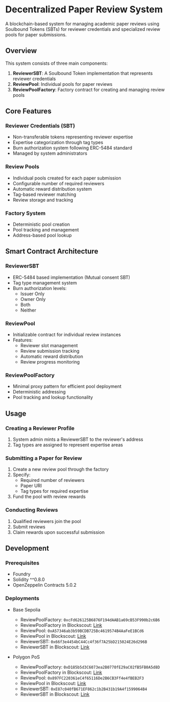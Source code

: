 # Decentralized Paper Review System

A blockchain-based system for managing academic paper reviews using Soulbound Tokens (SBTs) for reviewer credentials and specialized review pools for paper submissions.

## Overview

This system consists of three main components:

1. **ReviewerSBT**: A Soulbound Token implementation that represents reviewer credentials
2. **ReviewPool**: Individual pools for paper reviews
3. **ReviewPoolFactory**: Factory contract for creating and managing review pools

## Core Features

### Reviewer Credentials (SBT)
- Non-transferable tokens representing reviewer expertise
- Expertise categorization through tag types
- Burn authorization system following ERC-5484 standard
- Managed by system administrators

### Review Pools
- Individual pools created for each paper submission
- Configurable number of required reviewers
- Automatic reward distribution system
- Tag-based reviewer matching
- Review storage and tracking

### Factory System
- Deterministic pool creation
- Pool tracking and management
- Address-based pool lookup

## Smart Contract Architecture

### ReviewerSBT
- ERC-5484 based implementation (Mutual consent SBT)
- Tag type management system
- Burn authorization levels:
  - Issuer Only
  - Owner Only
  - Both
  - Neither

### ReviewPool
- Initializable contract for individual review instances
- Features:
  - Reviewer slot management
  - Review submission tracking
  - Automatic reward distribution
  - Review progress monitoring

### ReviewPoolFactory
- Minimal proxy pattern for efficient pool deployment
- Deterministic addressing
- Pool tracking and lookup functionality

## Usage

### Creating a Reviewer Profile
1. System admin mints a ReviewerSBT to the reviewer's address
2. Tag types are assigned to represent expertise areas

### Submitting a Paper for Review
1. Create a new review pool through the factory
2. Specify:
   - Required number of reviewers
   - Paper URI
   - Tag types for required expertise
3. Fund the pool with review rewards

### Conducting Reviews
1. Qualified reviewers join the pool
2. Submit reviews
3. Claim rewards upon successful submission

## Development

### Prerequisites
- Foundry
- Solidity ^^0.8.0
- OpenZeppelin Contracts 5.0.2

### Deployments
- Base Sepolia
    - ReviewPoolFactory: `0xcFd626125B6876F194dAAB1a69cB53F990b2c6B6`
    - ReviewPoolFactory in Blockscout: [Link](https://base-sepolia.blockscout.com/address/0xcFd626125B6876F194dAAB1a69cB53F990b2c6B6/contracts)
    - ReviewPool: `0xA57346ab3b59BCDB725Bc4619574B4AaFeE1BCd6`
    - ReviewPool in Blockscout: [Link](https://base-sepolia.blockscout.com/address/0xA57346ab3b59BCDB725Bc4619574B4AaFeE1BCd6/contracts)
    - ReviewerSBT: `0x66f3e4454bC44Cc4f36f7A25bD215024E26d296B`
    - ReviewerSBT in Blockscout: [Link](https://base-sepolia.blockscout.com/address/0x66f3e4454bC44Cc4f36f7A25bD215024E26d296B/contracts)

- Polygon PoS
    - ReviewPoolFactory: `0xD185b5d3C6073ea2B0770fE29aC02fB5FB0A5d8D`
    - ReviewPoolFactory in Blockscout: [Link](https://polygon-amoy.blockscout.com/address/0x389157cd5E7Dee4f4ED2fD1296f84efD76f8b5C1/contracts)
    - ReviewPool: `0x897FC220361eC4f65116De2B6CB3Ff4e4fBEB2F3`
    - ReviewPool in Blockscout: [Link](https://polygon-amoy.blockscout.com/address/0xac0C516BDA6834556A0C7499280f20507eb6f59b/contracts)
    - ReviewerSBT: `0xE87c040fB671EF862c1b2B431b19A4f1599064B4`
    - ReviewerSBT in Blockscout: [Link](https://polygon-amoy.blockscout.com/address/0x7e41af17346bD0cd23998A71509DFD20938f50A1/contracts)